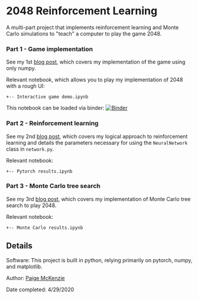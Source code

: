 # 2048 Reinforcement Learning

A multi-part project that implements reinforcement learning and Monte Carlo simulations to "teach" a computer to play the game 2048.

### Part 1 - Game implementation
See my 1st [blog post](https://p-mckenzie.github.io/2019/10/11/2048-part-1/), which covers my implementation of the game using only numpy.

Relevant notebook, which allows you to play my implementation of 2048 with a rough UI:
```
+-- Interactive game demo.ipynb
```

This notebook can be loaded via binder:
[![Binder](https://mybinder.org/badge_logo.svg)](https://mybinder.org/v2/gh/p-mckenzie/2048/master?filepath=%2FInteractive%20game%20demo.ipynb)

### Part 2 - Reinforcement learning
See my 2nd [blog post](https://p-mckenzie.github.io/2019/12/30/2048-part-2/), which covers my logical approach to reinforcement learning and details the parameters necessary for using the `NeuralNetwork` class in `network.py`.

Relevant notebook:
```
+-- Pytorch results.ipynb
```

### Part 3 - Monte Carlo tree search
See my 3rd [blog post](https://p-mckenzie.github.io/2020/04/23/2048-part-3/), which covers my implementation of Monte Carlo tree search to play 2048.

Relevant notebook:
```
+-- Monte Carlo results.ipynb
```

Details
----------------
Software:
This project is built in python, relying primarily on pytorch, numpy, and matplotlib.

Author: [Paige McKenzie](https://p-mckenzie.github.io/)

Date completed: 4/29/2020
